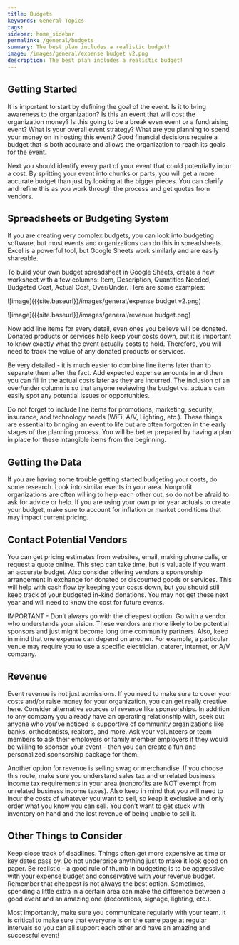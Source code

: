 ```yaml
---
title: Budgets
keywords: General Topics
tags:
sidebar: home_sidebar
permalink: /general/budgets
summary: The best plan includes a realistic budget!
image: /images/general/expense budget v2.png
description: The best plan includes a realistic budget!
---
```

## Getting Started

It is important to start by defining the goal of the event. Is it to bring awareness to the organization? Is this an event that will cost the organization money? Is this going to be a break even event or a fundraising event? What is your overall event strategy? What are you planning to spend your money on in hosting this event? Good financial decisions require a budget that is both accurate and allows the organization to reach its goals for the event.

Next you should identify every part of your event that could potentially incur a cost. By splitting your event into chunks or parts, you will get a more accurate budget than just by looking at the bigger pieces. You can clarify and refine this as you work through the process and get quotes from vendors.

## Spreadsheets or Budgeting System

If you are creating very complex budgets, you can look into budgeting software, but most events and organizations can do this in spreadsheets. Excel is a powerful tool, but Google Sheets work similarly and are easily shareable.

To build your own budget spreadsheet in Google Sheets, create a new worksheet with a few columns: Item, Description, Quantities Needed, Budgeted Cost, Actual Cost, Over/Under. Here are some examples:

![image]({{site.baseurl}}/images/general/expense budget v2.png)

![image]({{site.baseurl}}/images/general/revenue budget.png)


Now add line items for every detail, even ones you believe will be donated. Donated products or services help keep your costs down, but it is important to know exactly what the event actually costs to hold. Therefore, you will need to track the value of any donated products or services.

Be very detailed - it is much easier to combine line items later than to separate them after the fact. Add expected expense amounts in and then you can fill in the actual costs later as they are incurred. The inclusion of an over/under column is so that anyone reviewing the budget vs. actuals can easily spot any potential issues or opportunities.

Do not forget to include line items for promotions, marketing, security, insurance, and technology needs (WiFi, A/V, Lighting, etc.). These things are essential to bringing an event to life but are often forgotten in the early stages of the planning process. You will be better prepared by having a plan in place for these intangible items from the beginning.

## Getting the Data

If you are having some trouble getting started budgeting your costs, do some research. Look into similar events in your area. Nonprofit organizations are often willing to help each other out, so do not be afraid to ask for advice or help. If you are using your own prior year actuals to create your budget, make sure to account for inflation or market conditions that may impact current pricing.

## Contact Potential Vendors

You can get pricing estimates from websites, email, making phone calls, or request a quote online. This step can take time, but is valuable if you want an accurate budget. Also consider offering vendors a sponsorship arrangement in exchange for donated or discounted goods or services. This will help with cash flow by keeping your costs down, but you should still keep track of your budgeted in-kind donations. You may not get these next year and will need to know the cost for future events.

IMPORTANT - Don’t always go with the cheapest option. Go with a vendor who understands your vision. These vendors are more likely to be potential sponsors and just might become long time community partners. Also, keep in mind that one expense can depend on another. For example, a particular venue may require you to use a specific electrician, caterer, internet, or A/V company.

## Revenue

Event revenue is not just admissions. If you need to make sure to cover your costs and/or raise money for your organization, you can get really creative here. Consider alternative sources of revenue like sponsorships. In addition to any company you already have an operating relationship with, seek out anyone who you’ve noticed is supportive of community organizations like banks, orthodontists, realtors, and more. Ask your volunteers or team members to ask their employers or family member employers if they would be willing to sponsor your event - then you can create a fun and personalized sponsorship package for them.

Another option for revenue is selling swag or merchandise. If you choose this route, make sure you understand sales tax and unrelated business income tax requirements in your area (nonprofits are NOT exempt from unrelated business income taxes). Also keep in mind that you will need to incur the costs of whatever you want to sell, so keep it exclusive and only order what you know you can sell. You don’t want to get stuck with inventory on hand and the lost revenue of being unable to sell it.

## Other Things to Consider

Keep close track of deadlines. Things often get more expensive as time or key dates pass by. Do not underprice anything just to make it look good on paper. Be realistic - a good rule of thumb in budgeting is to be aggressive with your expense budget and conservative with your revenue budget.
Remember that cheapest is not always the best option. Sometimes, spending a little extra in a certain area can make the difference between a good event and an amazing one (decorations, signage, lighting, etc.).

Most importantly, make sure you communicate regularly with your team. It is critical to make sure that everyone is on the same page at regular intervals so you can all support each other and have an amazing and successful event!
